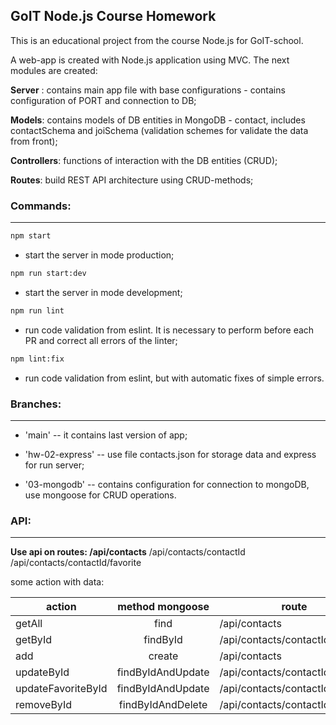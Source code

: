 ## GoIT Node.js Course Homework

This is an educational project from the course Node.js for GoIT-school.

A web-app is created with Node.js application using MVC. The next modules are created:

**Server** : contains main app file with base configurations - contains configuration of PORT and connection to DB;

**Models**: contains models of DB entities in MongoDB - contact, includes contactSchema and joiSchema (validation schemes for validate the data from front);

**Controllers**: functions of interaction with the DB entities (CRUD);

**Routes**: build REST API architecture using CRUD-methods;

### Commands:

---

```bash
npm start
```

- start the server in mode production;

```bash
npm run start:dev
```

- start the server in mode development;

```bash
npm run lint
```

- run code validation from eslint. It is necessary to perform before each PR and correct all errors of the linter;

```bash
npm lint:fix
```

- run code validation from eslint, but with automatic fixes of simple errors.

### Branches:

---

- 'main' -- it contains last version of app;

- 'hw-02-express' -- use file contacts.json for storage data and express for run server;

- '03-mongodb' -- contains configuration for connection to mongoDB, use mongoose for CRUD operations.

### API:

---

**Use api on routes: /api/contacts**
/api/contacts/contactId
/api/contacts/contactId/favorite

some action with data:

| action             |  method mongoose  | route                            |     |
| ------------------ | :---------------: | -------------------------------- | --: |
| getAll             |       find        | /api/contacts                    |  00 |
| getById            |     findById      | /api/contacts/contactId          |  01 |
| add                |      create       | /api/contacts                    |  02 |
| updateById         | findByIdAndUpdate | /api/contacts/contactId          |  03 |
| updateFavoriteById | findByIdAndUpdate | /api/contacts/contactId/favorite |  04 |
| removeById         | findByIdAndDelete | /api/contacts/contactId          |  05 |
